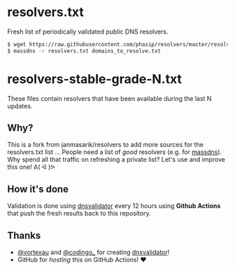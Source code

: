 # resolvers.txt
Fresh list of periodically validated public DNS resolvers.
 
```bash
$ wget https://raw.githubusercontent.com/phasip/resolvers/master/resolvers.txt
$ massdns -r resolvers.txt domains_to_resolve.txt
```
# resolvers-stable-grade-N.txt
These files contain resolvers that have been available during the last N updates.
## Why?
This is a fork from janmasarik/resolvers to add more sources for the resolvers.txt list
...
People need a list of *good* resolvers (e.g. for [massdns](https://github.com/blechschmidt/massdns)). Why spend all that traffic on refreshing a private list? Let's use and improve this one! ᕕ( ᐛ )ᕗ

## How it's done 
Validation is done using [dnsvalidator](https://github.com/vortexau/dnsvalidator/) every 12 hours using **Github Actions** that push the fresh results back to this repository. 

## Thanks
- [@vortexau](https://twitter.com/vortexau) and [@codingo_](https://twitter.com/codingo_) for creating [dnsvalidator](https://github.com/vortexau/dnsvalidator)!
- GitHub for *hosting* this on GitHub Actions! :heart:

